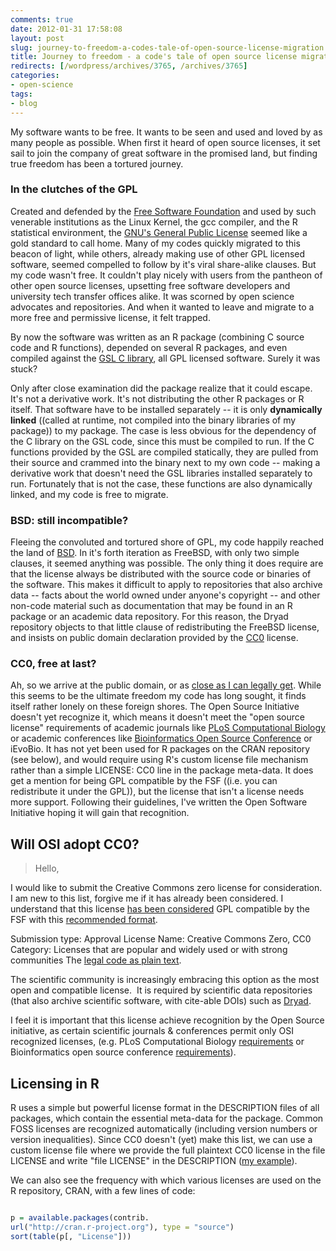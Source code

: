```yaml
---
comments: true
date: 2012-01-31 17:58:08
layout: post
slug: journey-to-freedom-a-codes-tale-of-open-source-license-migration
title: Journey to freedom - a code's tale of open source license migration
redirects: [/wordpress/archives/3765, /archives/3765]
categories:
- open-science
tags: 
- blog
---
```


My software wants to be free. It wants to be seen and used and loved by as many people as possible. When first it heard of open source licenses, it set sail to join the company of great software in the promised land, but finding true freedom has been a tortured journey.


### In the clutches of the GPL


Created and defended by the [Free Software Foundation](http://www.fsf.org/) and used by such venerable institutions as the Linux Kernel, the gcc compiler, and the R statistical environment, the [GNU's General Public License](http://en.wikipedia.org/wiki/GNU_General_Public_License) seemed like a gold standard to call home. Many of my codes quickly migrated to this beacon of light, while others, already making use of other GPL licensed software, seemed compelled to follow by it's viral share-alike clauses. But my code wasn't free. It couldn't play nicely with users from the pantheon of other open source licenses, upsetting free software developers and university tech transfer offices alike. It was scorned by open science advocates and repositories. And when it wanted to leave and migrate to a more free and permissive license, it felt trapped.

By now the software was written as an R package (combining C source code and R functions), depended on several R packages, and even compiled against the [GSL C library](http://www.gnu.org/software/gsl/), all GPL licensed software. Surely it was stuck?

Only after close examination did the package realize that it could escape. It's not a derivative work. It's not distributing the other R packages or R itself. That software have to be installed separately -- it is only **dynamically linked** ((called at runtime, not compiled into the binary libraries of my package)) to my package. The case is less obvious for the dependency of the C library on the GSL code, since this must be compiled to run. If the C functions provided by the GSL are compiled statically, they are pulled from their source and crammed into the binary next to my own code -- making a derivative work that doesn't need the GSL libraries installed separately to run. Fortunately that is not the case, these functions are also dynamically linked, and my code is free to migrate.


### BSD: still incompatible?


Fleeing the convoluted and tortured shore of GPL, my code happily reached the land of [BSD](http://en.wikipedia.org/wiki/BSD_licenses). In it's forth iteration as FreeBSD, with only two simple clauses, it seemed anything was possible. The only thing it does require are that the license always be distributed with the source code or binaries of the software. This makes it difficult to apply to repositories that also archive data -- facts about the world owned under anyone's copyright -- and other non-code material such as documentation that may be found in an R package or an academic data repository. For this reason, the Dryad repository objects to that little clause of redistributing the FreeBSD license, and insists on public domain declaration provided by the [CC0](http://creativecommons.org/publicdomain/zero/1.0) license.


### CC0, free at last?


Ah, so we arrive at the public domain, or as [close as I can legally get](http://creativecommons.org/publicdomain/zero/1.0/legalcode.txt). While this seems to be the ultimate freedom my code has long sought, it finds itself rather lonely on these foreign shores. The Open Source Initiative doesn't yet recognize it, which means it doesn't meet the "open source license" requirements of academic journals like [PLoS Computational Biology](http://www.ploscompbiol.org/static/guidelines.action) or academic conferences like [Bioinformatics Open Source Conference](http://www.open-bio.org/wiki/BOSC_2012) or iEvoBio. It has not yet been used for R packages on the CRAN repository (see below), and would require using R's custom license file mechanism rather than a simple LICENSE: CC0 line in the package meta-data. It does get a mention for being GPL compatible by the FSF ((i.e. you can redistribute it under the GPL)), but the license that isn't a license needs more support. Following their guidelines, I've written the Open Software Initiative hoping it will gain that recognition.




## Will OSI adopt CC0?




> Hello,

I would like to submit the Creative Commons zero license for consideration.  I am new to this list, forgive me if it has already been considered.
I understand that this license [has been considered](http://www.gnu.org/licenses/license-list.html#CC0) GPL compatible by the FSF with this [recommended format](http://wiki.creativecommons.org/CC0_FAQ#May_I_apply_CC0_to_computer_software.3F_If_so.2C_is_there_a_recommended_implementation.3F).

Submission type: Approval
License Name: Creative Commons Zero, CC0
Category: Licenses that are popular and widely used or with strong communities
The [legal code as plain text](http://creativecommons.org/publicdomain/zero/1.0/legalcode.txt).  

The scientific community is increasingly embracing this option as the most open and compatible license.  It is required by scientific data repositories (that also archive scientific software, with cite-able DOIs) such as [Dryad](http://datadryad.org/depositing#whycc0).

I feel it is important that this license achieve recognition by the Open Source initiative, as certain scientific journals & conferences permit only OSI recognized licenses, (e.g. PLoS Computational Biology [requirements](http://www.ploscompbiol.org/static/guidelines.action) or Bioinformatics open source conference [requirements](http://www.open-bio.org/wiki/BOSC_2012)).






## Licensing in R


R uses a simple but powerful license format in the DESCRIPTION files of all packages, which contain the essential meta-data for the package.  Common FOSS licenses are recognized automatically (including version numbers or version inequalities).  Since CC0 doesn't (yet) make this list, we can use a custom license file where we provide the full plaintext CC0 license in the file LICENSE and write "file LICENSE" in the DESCRIPTION ([my example](https://github.com/cboettig/fluctuationDomains)).  

We can also see the frequency with which various licenses are used on the R repository, CRAN, with a few lines of code: 

```R

p = available.packages(contrib.
url("http://cran.r-project.org"), type = "source")
sort(table(p[, "License"]))

```

